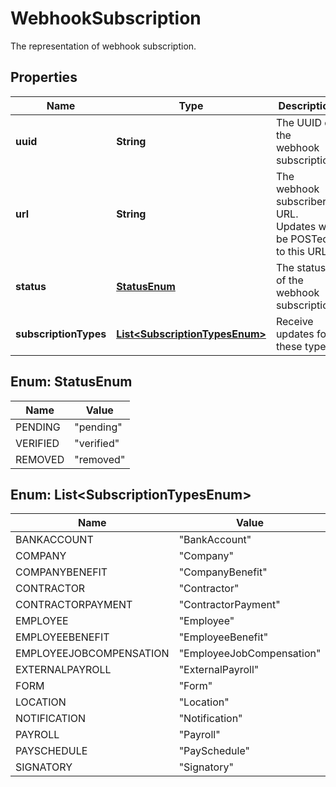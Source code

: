 

# WebhookSubscription

The representation of webhook subscription.

## Properties

| Name | Type | Description | Notes |
|------------ | ------------- | ------------- | -------------|
|**uuid** | **String** | The UUID of the webhook subscription. |  [optional] [readonly] |
|**url** | **String** | The webhook subscriber URL. Updates will be POSTed to this URL. |  [optional] [readonly] |
|**status** | [**StatusEnum**](#StatusEnum) | The status of the webhook subscription. |  [optional] [readonly] |
|**subscriptionTypes** | [**List&lt;SubscriptionTypesEnum&gt;**](#List&lt;SubscriptionTypesEnum&gt;) | Receive updates for these types. |  [optional] |



## Enum: StatusEnum

| Name | Value |
|---- | -----|
| PENDING | &quot;pending&quot; |
| VERIFIED | &quot;verified&quot; |
| REMOVED | &quot;removed&quot; |



## Enum: List&lt;SubscriptionTypesEnum&gt;

| Name | Value |
|---- | -----|
| BANKACCOUNT | &quot;BankAccount&quot; |
| COMPANY | &quot;Company&quot; |
| COMPANYBENEFIT | &quot;CompanyBenefit&quot; |
| CONTRACTOR | &quot;Contractor&quot; |
| CONTRACTORPAYMENT | &quot;ContractorPayment&quot; |
| EMPLOYEE | &quot;Employee&quot; |
| EMPLOYEEBENEFIT | &quot;EmployeeBenefit&quot; |
| EMPLOYEEJOBCOMPENSATION | &quot;EmployeeJobCompensation&quot; |
| EXTERNALPAYROLL | &quot;ExternalPayroll&quot; |
| FORM | &quot;Form&quot; |
| LOCATION | &quot;Location&quot; |
| NOTIFICATION | &quot;Notification&quot; |
| PAYROLL | &quot;Payroll&quot; |
| PAYSCHEDULE | &quot;PaySchedule&quot; |
| SIGNATORY | &quot;Signatory&quot; |



